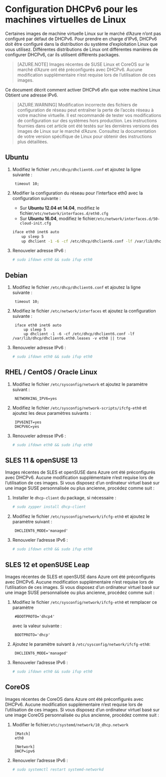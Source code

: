 <properties
    pageTitle="Configuration DHCPv6 pour les machines virtuelles de Linux | Microsoft Azure"
    description="Comment configurer DHCPv6 pour les machines virtuelles de Linux."
    services="load-balancer"
    documentationCenter="na"
    authors="sdwheeler"
    manager="carmonm"
    editor=""
    keywords="IPv6, équilibrage de la charge d’azure, double pile, adresse ip publique, ipv6 natif, mobile, iot"
/>
<tags
    ms.service="load-balancer"
    ms.devlang="na"
    ms.topic="article"
    ms.tgt_pltfrm="na"
    ms.workload="infrastructure-services"
    ms.date="09/14/2016"
    ms.author="sewhee"
/>

# <a name="configuring-dhcpv6-for-linux-vms"></a>Configuration DHCPv6 pour les machines virtuelles de Linux

Certaines images de machine virtuelle Linux sur le marché d’Azure n’ont pas configuré par défaut de DHCPv6. Pour prendre en charge d’IPv6, DHCPv6 doit être configuré dans la distribution du système d’exploitation Linux que vous utilisez. Différentes distributions de Linux ont différentes manières de configurer DHCPv6, car ils utilisent différents packages.

>[AZURE.NOTE] Images récentes de SUSE Linux et CoreOS sur le marché d’Azure ont été préconfigurés avec DHCPv6. Aucune modification supplémentaire n’est requise lors de l’utilisation de ces images.

Ce document décrit comment activer DHCPv6 afin que votre machine Linux Obtient une adresse IPv6.

>[AZURE.WARNING] Modification incorrecte des fichiers de configuration de réseau peut entraîner la perte de l’accès réseau à votre machine virtuelle. Il est recommandé de tester vos modifications de configuration sur des systèmes hors production. Les instructions fournies dans cet article ont été testés sur les dernières versions des images de Linux sur le marché d’Azure. Consultez la documentation de votre version spécifique de Linux pour obtenir des instructions plus détaillées.

## <a name="ubuntu"></a>Ubuntu

1. Modifiez le fichier `/etc/dhcp/dhclient6.conf` et ajoutez la ligne suivante :

        timeout 10;

2. Modifier la configuration du réseau pour l’interface eth0 avec la configuration suivante :

    * Sur **Ubuntu 12.04 et 14.04**, modifiez le fichier`/etc/network/interfaces.d/eth0.cfg`
    * Sur **Ubuntu 16.04**, modifiez le fichier`/etc/network/interfaces.d/50-cloud-init.cfg`

    ```bash
    iface eth0 inet6 auto
        up sleep 5
        up dhclient -1 -6 -cf /etc/dhcp/dhclient6.conf -lf /var/lib/dhcp/dhclient6.eth0.leases -v eth0 || true
    ```

3. Renouveler adresse IPv6 :

    ```bash
    # sudo ifdown eth0 && sudo ifup eth0
    ```

## <a name="debian"></a>Debian

1. Modifiez le fichier `/etc/dhcp/dhclient6.conf` et ajoutez la ligne suivante :

        timeout 10;

2. Modifiez le fichier `/etc/network/interfaces` et ajoutez la configuration suivante :

        iface eth0 inet6 auto
            up sleep 5
            up dhclient -1 -6 -cf /etc/dhcp/dhclient6.conf -lf /var/lib/dhcp/dhclient6.eth0.leases -v eth0 || true

3. Renouveler adresse IPv6 :

    ```bash
    # sudo ifdown eth0 && sudo ifup eth0
    ```

## <a name="rhel--centos--oracle-linux"></a>RHEL / CentOS / Oracle Linux

1. Modifiez le fichier `/etc/sysconfig/network` et ajoutez le paramètre suivant :

        NETWORKING_IPV6=yes

2. Modifiez le fichier `/etc/sysconfig/network-scripts/ifcfg-eth0` et ajoutez les deux paramètres suivants :

        IPV6INIT=yes
        DHCPV6C=yes

3. Renouveler adresse IPv6 :

    ```bash
    # sudo ifdown eth0 && sudo ifup eth0
    ```

## <a name="sles-11--opensuse-13"></a>SLES 11 & openSUSE 13

Images récentes de SLES et openSUSE dans Azure ont été préconfigurés avec DHCPv6. Aucune modification supplémentaire n’est requise lors de l’utilisation de ces images. Si vous disposez d’un ordinateur virtuel basé sur une image SUSE personnalisée ou plus ancienne, procédez comme suit :

1. Installer le `dhcp-client` du package, si nécessaire :

    ```bash
    # sudo zypper install dhcp-client
    ```

2. Modifiez le fichier `/etc/sysconfig/network/ifcfg-eth0` et ajoutez le paramètre suivant :

        DHCLIENT6_MODE='managed'

3. Renouveler l’adresse IPv6 :

    ```bash
    # sudo ifdown eth0 && sudo ifup eth0
    ```

## <a name="sles-12-and-opensuse-leap"></a>SLES 12 et openSUSE Leap

Images récentes de SLES et openSUSE dans Azure ont été préconfigurés avec DHCPv6. Aucune modification supplémentaire n’est requise lors de l’utilisation de ces images. Si vous disposez d’un ordinateur virtuel basé sur une image SUSE personnalisée ou plus ancienne, procédez comme suit :

1. Modifiez le fichier `/etc/sysconfig/network/ifcfg-eth0` et remplacer ce paramètre

        #BOOTPROTO='dhcp4'

    avec la valeur suivante :

        BOOTPROTO='dhcp'

2. Ajoutez le paramètre suivant à `/etc/sysconfig/network/ifcfg-eth0`:

        DHCLIENT6_MODE='managed'

3. Renouveler l’adresse IPv6 :

    ```bash
    # sudo ifdown eth0 && sudo ifup eth0
    ```

## <a name="coreos"></a>CoreOS

Images récentes de CoreOS dans Azure ont été préconfigurés avec DHCPv6. Aucune modification supplémentaire n’est requise lors de l’utilisation de ces images. Si vous disposez d’un ordinateur virtuel basé sur une image CoreOS personnalisée ou plus ancienne, procédez comme suit :

1. Modifier le fichier`/etc/systemd/network/10_dhcp.network`

        [Match]
        eth0

        [Network]
        DHCP=ipv6

2. Renouveler l’adresse IPv6 :

    ```bash
    # sudo systemctl restart systemd-networkd
    ```
